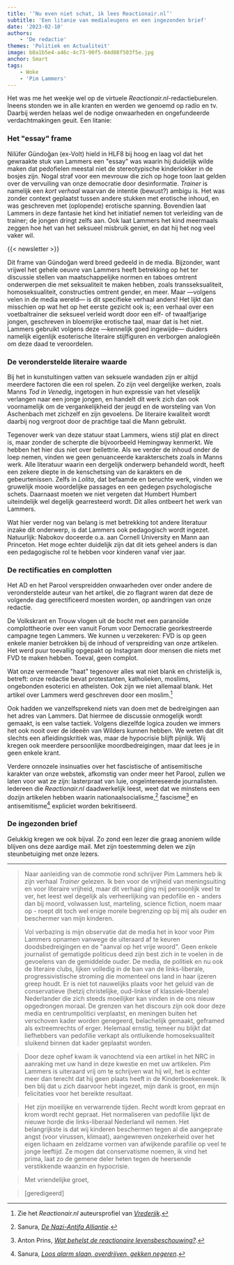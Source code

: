```yaml
---
title: '‘Nu even niet schat, ik lees Reactionair.nl’'
subtitle: 'Een litanie van medialeugens en een ingezonden brief'
date: '2023-02-10'
authors:
    - 'De redactie'
themes: 'Politiek en Actualiteit'
image: b8a1b5e4-a46c-4c73-90f5-04d08f503f5e.jpg
anchor: Smart
tags:
    - Woke
    - 'Pim Lammers'
---
```


Het was me het weekje wel op de virtuele *Reactionair.nl*-redactieburelen. Ineens stonden we in alle kranten en werden we genoemd op radio en tv. Daarbij werden helaas wel de nodige onwaarheden en ongefundeerde verdachtmakingen geuit. Een litanie:


### Het "essay" frame

Nilüfer Gündoğan (ex-Volt) hield in HLF8 bij hoog en laag vol dat het gewraakte stuk van Lammers een "essay" was waarin hij duidelijk wilde maken dat pedofielen meestal niet de stereotypische kinderlokker in de bosjes zijn. Nogal straf voor een mevrouw die zich op hoge toon laat gelden over de vervuiling van onze democratie door desinformatie. *Trainer* is namelijk een _kort verhaal_ waarvan de intentie (bewust?) ambigu is. Het was zonder context geplaatst tussen andere stukken met erotische inhoud, en was geschreven met (oplopende) erotische spanning. Bovendien laat Lammers in deze fantasie het kind het initiatief nemen tot verleiding van de trainer; de jongen dringt zelfs aan. Ook laat Lammers het kind meermaals zeggen hoe het van het seksueel misbruik geniet, en dat hij het nog veel vaker wil.

{{< newsletter >}}

Dit frame van Gündoğan werd breed gedeeld in de media. Bijzonder, want vrijwel het gehele oeuvre van Lammers heeft betrekking op het ter discussie stellen van maatschappelijke normen en taboes omtrent onderwerpen die met seksualiteit te maken hebben, zoals transseksualiteit, homoseksualiteit, constructies omtrent gender, en meer. Maar —volgens velen in de media wereld— is dit  specifieke verhaal anders! Het lijkt dan misschien op wat het op het eerste gezicht ook is; een verhaal over een voetbaltrainer die seksueel verleid wordt door een elf- of twaalfjarige jongen, geschreven in bloemrijke erotische taal, maar dat is het niet. Lammers gebruikt volgens deze —kennelijk goed ingewijde— duiders namelijk eigenlijk esoterische literaire stijlfiguren en verborgen analogieën om deze daad te veroordelen.


### De veronderstelde literaire waarde

Bij het in kunstuitingen vatten van seksuele wandaden zijn er altijd meerdere factoren die een rol spelen. Zo zijn veel dergelijke werken, zoals Manns _Tod in Venedig_, ingetogen in hun expressie van het vleselijk verlangen naar een jonge jongen, en handelt dit werk zich dan ook voornamelijk om de vergankelijkheid der jeugd en de worsteling van Von Aschenbach met zichzelf en zijn gevoelens. De literaire kwaliteit wordt daarbij nog vergroot door de prachtige taal die Mann gebruikt.

Tegenover werk van deze statuur staat Lammers, wiens stijl plat en direct is, maar zonder de scherpte die bijvoorbeeld Hemingway kenmerkt. We hebben het hier dus niet over bellettrie.
Als we verder de inhoud onder de loep nemen, vinden we geen genuanceerde karakterschets zoals in Manns werk. Alle literatuur waarin een dergelijk onderwerp behandeld wordt, heeft een zekere diepte in de kenschetsing van de karakters en de gebeurtenissen. Zelfs in _Lolita_, dat befaamde en beruchte werk, vinden we gruwelijk mooie woordelijke passages en een gedegen psychologische schets. Daarnaast moeten we niet vergeten dat Humbert Humbert uiteindelijk wel degelijk gearresteerd wordt. Dit alles ontbeert het werk van Lammers.

Wat hier verder nog van belang is met betrekking tot andere literatuur inzake dit onderwerp, is dat Lammers ook pedagogisch wordt ingezet. Natuurlijk: Nabokov doceerde o.a. aan Cornell University en Mann aan Princeton. Het moge echter duidelijk zijn dat dit iets geheel anders is dan een pedagogische rol te hebben voor kinderen vanaf vier jaar.


### De rectificaties en complotten

Het AD en het Parool verspreidden onwaarheden over onder andere de veronderstelde auteur van het artikel, die zo flagrant waren dat deze de volgende dag gerectificeerd moesten worden, op aandringen van onze redactie.

De Volkskrant en Trouw vlogen uit de bocht met een paranoïde complottheorie over een vanuit Forum voor Democratie georkestreerde campagne tegen Lammers. We kunnen u verzekeren: FVD is op geen enkele manier betrokken bij de inhoud of verspreiding van onze artikelen. Het werd puur toevallig opgepakt op Instagram door mensen die niets met FVD te maken hebben. Toeval, geen complot.

Wat onze vermeende "haat" tegenover alles wat niet blank en christelijk is, betreft: onze redactie bevat protestanten, katholieken, moslims, ongebonden esoterici en atheïsten. Ook zijn we niet allemaal blank. Het artikel over Lammers werd geschreven door een moslim.[^1]

Ook hadden we vanzelfsprekend niets van doen met de bedreigingen aan het adres van Lammers. Dat hiermee de discussie onmogelijk wordt gemaakt, is een valse tactiek. Volgens diezelfde logica zouden we immers het ook nooit over de ideeën van Wilders kunnen hebben. We weten dat dit slechts een afleidingskritiek was, maar de hypocrisie blijft pijnlijk. Wij kregen ook meerdere persoonlijke moordbedreigingen, maar dat lees je in geen enkele krant. 

Verdere onnozele insinuaties over het fascistische of antisemitische karakter van onze webstek, afkomstig van onder meer het Parool, zullen we laten voor wat ze zijn: lasterpraat van luie, ongeïntereseerde journalisten. Iedereen die *Reactionair.nl* daadwerkelijk leest, weet dat we minstens een dozijn artikelen hebben waarin nationaalsocialisme,[^2] fascisme[^3] en antisemitisme[^4] expliciet worden bekritiseerd.


### De ingezonden brief

Gelukkig kregen we ook bijval. Zo zond een lezer die graag anoniem wilde blijven ons deze aardige mail. Met zijn toestemming delen we zijn steunbetuiging met onze lezers.

- - -

> Naar aanleiding van de commotie rond schrijver Pim Lammers heb ik zijn verhaal *Trainer* gelezen. Ik ben voor de vrijheid van meningsuiting en voor literaire vrijheid, maar dit verhaal ging mij persoonlijk veel te ver, het leest wel degelijk als verheerlijking van pedofilie en - anders dan bij moord, volwassen lust, marteling, science fiction, noem maar op - roept dit toch wel enige morele begrenzing op bij mij als ouder en beschermer van mijn kinderen. 

> Vol verbazing is mijn observatie dat de media het in koor voor Pim Lammers opnamen vanwege de uiteraard af te keuren doodsbedreigingen en de "aanval op het vrije woord". Geen enkele journalist of gematigde politicus deed zijn best zich in te voelen in de gevoelens van de gemiddelde ouder. De media, de politiek en nu ook de literaire clubs, lijken volledig in de ban van de links-liberale, progressivistische stroming die momenteel ons land in haar ijzeren greep houdt. Er is niet tot nauwelijks plaats voor het geluid van de conservatieve (hetzij christelijke, oud-linkse of klassiek-liberale) Nederlander die zich steeds moeilijker kan vinden in de ons nieuw opgedrongen moraal. De grenzen van het discours zijn ook door deze media en centrumpolitici verplaatst, en meningen buiten het verschoven kader worden genegeerd, belachelijk gemaakt, geframed als extreemrechts of erger. Helemaal ernstig, temeer nu blijkt dat liefhebbers van pedofilie verkapt als ontluikende homoseksualiteit sluikend binnen dat kader geplaatst worden.

> Door deze ophef kwam ik vanochtend via een artikel in het NRC in aanraking met uw hand in deze kwestie en met uw artikelen. Pim Lammers is uiteraard vrij om te schrijven wat hij wil, het is echter meer dan terecht dat hij geen plaats heeft in de Kinderboekenweek. Ik ben blij dat u zich daarvoor hebt ingezet, mijn dank is groot, en mijn felicitaties voor het bereikte resultaat.

> Het zijn moeilijke en verwarrende tijden. Recht wordt krom gepraat en krom wordt recht gepraat. Het normaliseren van pedofilie lijkt de nieuwe horde die links-liberaal Nederland wil nemen. Het belangrijkste is dat wij kinderen beschermen tegen al die aangeprate angst (voor virussen, klimaat), aangewreven onzekerheid over het eigen lichaam en zeldzame vormen van afwijkende parafilie op veel te jonge leeftijd. Ze mogen dat conservatisme noemen, ik vind het prima, laat zo de gemene deler heten tegen de heersende verstikkende waanzin en hypocrisie.

> Met vriendelijke groet,

> [geredigeerd]


[^1]: Zie het *Reactionair.nl* auteursprofiel van *[Vrederijk](https://reactionair.nl/auteurs/vrederijk/)*.
[^2]: Sanura, *[De Nazi-Antifa Alliantie](https://reactionair.nl/artikelen/de-nazi-antifa-alliantie/)*.
[^3]: Anton Prins, *[Wat behelst de reactionaire levensbeschouwing?](https://reactionair.nl/artikelen/wat-behelst-de-reactionaire-levenshouding/)*.
[^4]: Sanura, *[Loos alarm slaan, overdrijven, gekken negeren](https://reactionair.nl/artikelen/loos-alarm-slaan-overdrijven-gekken-negeren/)*.
